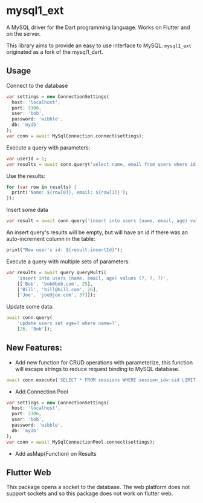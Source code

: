 mysql1_ext
======

A MySQL driver for the Dart programming language. Works on Flutter and on the server.

This library aims to provide an easy to use interface to MySQL. `mysql1_ext` originated
as a fork of the mysql1_dart.

Usage
-----

Connect to the database

```dart
var settings = new ConnectionSettings(
  host: 'localhost',
  port: 3306,
  user: 'bob',
  password: 'wibble',
  db: 'mydb'
);
var conn = await MySqlConnection.connect(settings);
```

Execute a query with parameters:

```dart
var userId = 1;
var results = await conn.query('select name, email from users where id = ?', [userId]);
```

Use the results:

```dart
for (var row in results) {
  print('Name: ${row[0]}, email: ${row[1]}');
});
```

Insert some data

```dart
var result = await conn.query('insert into users (name, email, age) values (?, ?, ?)', ['Bob', 'bob@bob.com', 25]);
```

An insert query's results will be empty, but will have an id if there was an auto-increment column in the table:

```dart
print("New user's id: ${result.insertId}");
```

Execute a query with multiple sets of parameters:

```dart
var results = await query.queryMulti(
    'insert into users (name, email, age) values (?, ?, ?)',
    [['Bob', 'bob@bob.com', 25],
    ['Bill', 'bill@bill.com', 26],
    ['Joe', 'joe@joe.com', 37]]);
```

Update some data:

```dart
await conn.query(
    'update users set age=? where name=?',
    [26, 'Bob']);
```

New Features:
-----------
- Add new function for CRUD operations with parameterize, this function will escape strings to reduce request binding to MySQL database.
```dart
await conn.execute('SELECT * FROM sessions WHERE session_id=:sid LIMIT 1', {'sid':'THIS IS SAMPLE SESSION'});
```

- Add Connection Pool
```dart
var settings = new ConnectionSettings(
  host: 'localhost',
  port: 3306,
  user: 'bob',
  password: 'wibble',
  db: 'mydb'
);
var conn = await MySqlConnectionPool.connect(settings);
```

- Add asMap(Function) on Results

Flutter Web
-----------

This package opens a socket to the database. The web platform does not support sockets and so this package does not work on flutter web.
